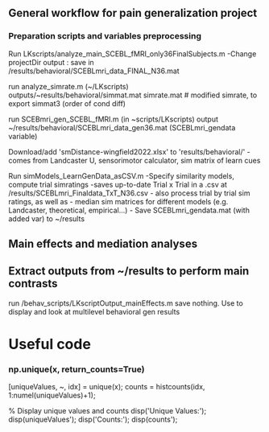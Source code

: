 ## General workflow for pain generalization project

### Preparation scripts and variables preprocessing
Run LKscripts/analyze_main_SCEBL_fMRI_only36FinalSubjects.m 
	-Change projectDir
	output : save in /results/behavioral/SCEBLmri_data_FINAL_N36.mat

run analyze_simrate.m (~/LKscripts)
	outputs/~results/behavioral/simmat.mat  simrate.mat 
	 # modified simrate, to export simmat3 (order of cond diff)

run SCEBmri_gen_SCEBL_fMRI.m (in ~scripts/LKscripts)
	output ~/results/behavioral/SCEBLmri_data_gen36.mat (SCEBLmri_gendata variable)

Download/add 'smDistance-wingfield2022.xlsx' to 'results/behavioral/'
	-comes from Landcaster U, sensorimotor calculator, sim matrix of learn cues

Run simModels_LearnGenData_asCSV.m
	-Specify similarity models, compute trial simratings
	-saves up-to-date Trial x Trial in a .csv at /results/SCEBLmri_Finaldata_TxT_N36.csv 
	- also process trial by trial sim ratings, as well as
	-  median sim matrices for different models (e.g. Landcaster, theoretical, empirical...)
	- Save SCEBLmri_gendata.mat (with added var) to ~/results

## Main effects and mediation analyses

 
## Extract outputs from ~/results to perform main contrasts
run /behav_scripts/LKscriptOutput_mainEffects.m
	save nothing. Use to display and look at multilevel behavioral gen results






# Useful code

### np.unique(x, return_counts=True)
[uniqueValues, ~, idx] = unique(x);
counts = histcounts(idx, 1:numel(uniqueValues)+1);

% Display unique values and counts
disp('Unique Values:');
disp(uniqueValues');
disp('Counts:');
disp(counts');


